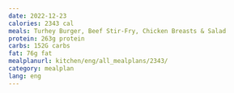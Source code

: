 ```yaml
---
date: 2022-12-23
calories: 2343 cal
meals: Turhey Burger, Beef Stir-Fry, Chicken Breasts & Salad
protein: 263g protein
carbs: 152G carbs
fat: 76g fat
mealplanurl: kitchen/eng/all_mealplans/2343/
category: mealplan
lang: eng
---
```

